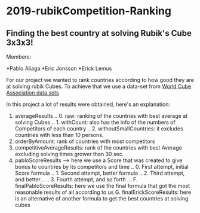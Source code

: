 # 2019-rubikCompetition-Ranking
## Finding the best country at solving Rubik's Cube 3x3x3!

Members:

*Pablo Aliaga
*Eric Jonsson
*Erick Lemus

For our project we wanted to rank countries according to how good they are at solving rubik Cubes.
To achieve that we use a data-set from [World Cube Association data sets](https://www.worldcubeassociation.org/results/misc/export.html)

In this project a lot of results were obtained, here's an explanation:

1. averageResults
.. 0. raw: ranking of the countries with best average at solving Cubes
.. 1. withCount: also has the info of the numbers of Competitors of each country
.. 2. withoutSmallCountries: it excludes countries with less than 10 persons.
2. orderByAmount: rank of countries with most competitors
3. competitiveAverageResults: rank of the countries with best Average excluding solving times grower than 30 sec.
4. pabloScoreResults --> here we use a Score that was created to give bonus to countries by its competitors and time
.. 0. First attempt, initial Score formula
.. 1. Second attempt, better formula
.. 2. Third attempt, and better...
.. 3. Fourth attempt, and so forth ...
F. finalPabloScoreResults: here we use the final formula that got the most reasonable results of all according to us
G. finalErickScoreResults: here is an alternative of another formula to get the best countries at solving cubes

